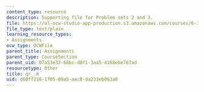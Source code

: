 ```yaml
---
content_type: resource
description: Supporting file for Problem sets 2 and 3.
file: https://ol-ocw-studio-app-production.s3.amazonaws.com/courses/6-336j-introduction-to-numerical-simulation-sma-5211-fall-2003/d60ff2161f0509a5aac8da233eb063a0_qr_.m
file_type: text/plain
learning_resource_types:
- Assignments
ocw_type: OCWFile
parent_title: Assignments
parent_type: CourseSection
parent_uid: 07a53e32-68bc-d0f1-3aa5-4168ebe767ad
resourcetype: Other
title: qr_.m
uid: d60ff216-1f05-09a5-aac8-da233eb063a0
---
```

